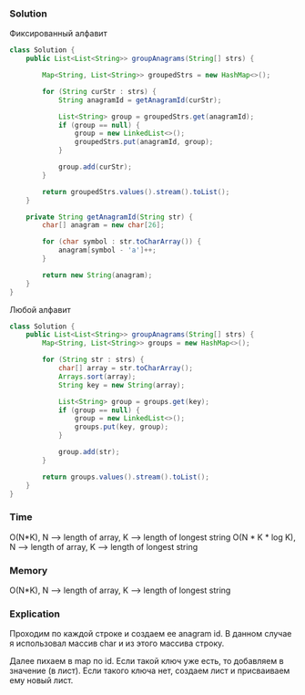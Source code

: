 ### Solution
Фиксированный алфавит
```java
class Solution {
    public List<List<String>> groupAnagrams(String[] strs) {

        Map<String, List<String>> groupedStrs = new HashMap<>();

        for (String curStr : strs) {
            String anagramId = getAnagramId(curStr);

            List<String> group = groupedStrs.get(anagramId);
            if (group == null) {
                group = new LinkedList<>();
                groupedStrs.put(anagramId, group);
            }

            group.add(curStr);
        }

        return groupedStrs.values().stream().toList();
    }

    private String getAnagramId(String str) {
        char[] anagram = new char[26];

        for (char symbol : str.toCharArray()) {
            anagram[symbol - 'a']++;
        }

        return new String(anagram);
    }
}
```
Любой алфавит
```java
class Solution {
    public List<List<String>> groupAnagrams(String[] strs) {
        Map<String, List<String>> groups = new HashMap<>();

        for (String str : strs) {
            char[] array = str.toCharArray();
            Arrays.sort(array);
            String key = new String(array);

            List<String> group = groups.get(key);
            if (group == null) {
                group = new LinkedList<>();
                groups.put(key, group);
            }

            group.add(str);
        }

        return groups.values().stream().toList();
    }
}
```
### Time
O(N*K), N --> length of array, K --> length of longest string
O(N * K * log K), N --> length of array, K --> length of longest string
### Memory
O(N*K), N --> length of array, K --> length of longest string
### Explication
Проходим по каждой строке и создаем ее anagram id. В данном случае я использовал массив char
и из этого массива строку.

Далее пихаем в map по id. Если такой ключ уже есть, то добавляем в значение (в лист).
Если такого ключа нет, создаем лист и присваиваем ему новый лист.